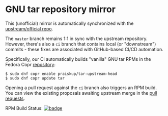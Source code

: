 GNU tar repository mirror
=========================

This (unofficial) mirror is automatically synchronized with the [upstream/official repo](https://savannah.gnu.org/git/?group=tar).

The `master` branch remains 1:1 in sync with the upstream repository.  However,
there's also a `ci` branch that contains local (or "downstream") commits - these
fixes are associated with GitHub-based CI/CD automation.

Specifically, our CI automatically builds "vanilla" GNU tar RPMs in the Fedora
Copr [repository](https://copr.fedorainfracloud.org/coprs/praiskup/tar-upstream-head/):

    $ sudo dnf copr enable praiskup/tar-upstream-head
    $ sudo dnf copr update tar

Opening a pull request against the `ci` branch also triggers an RPM build.  You
can view the existing proposals awaiting upstream merge in the [pull
requests](https://github.com/praiskup/tar/pulls).

RPM Build Status: [![badge](https://copr.fedorainfracloud.org/coprs/praiskup/tar-upstream-head/package/tar/status_image/last_build.png)](https://copr.fedorainfracloud.org/coprs/praiskup/tar-upstream-head/package/tar/)
